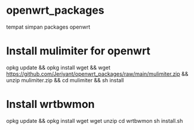 # openwrt_packages
tempat simpan packages openwrt

# Install mulimiter for openwrt
opkg update && opkg install wget && wget https://github.com/Jeriyant/openwrt_packages/raw/main/mulimiter.zip && unzip mulimiter.zip && cd mulimiter && sh install

# Install wrtbwmon
opkg update && opkg install wget
wget
unzip
cd wrtbwmon
sh install.sh
